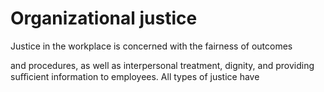 # Organizational justice

Justice in the workplace is concerned with the fairness of outcomes

and procedures, as well as interpersonal treatment, dignity, and providing suﬃcient information to employees. All types of justice have